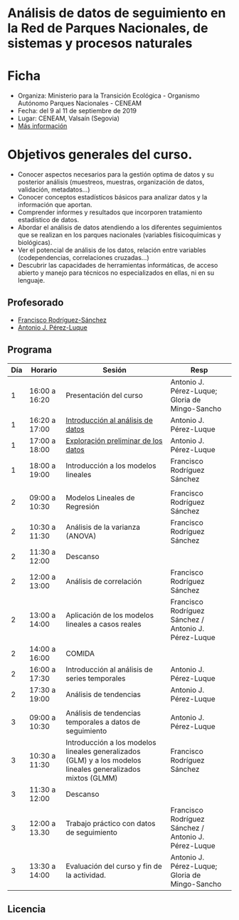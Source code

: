 # Análisis de datos de seguimiento en la Red de Parques Nacionales, de sistemas y procesos naturales 

# Ficha 
- Organiza: Ministerio para la Transición Ecológica - Organismo Autónomo Parques Nacionales - CENEAM 
- Fecha: del 9 al 11 de septiembre de 2019 
- Lugar: CENEAM, Valsaín (Segovia) 
- [Más información](https://www.miteco.gob.es/es/ceneam/formacion-ambiental/formacion-ceneam/09analisis-seguimiento.aspx)

# Objetivos generales del curso. 
- Conocer aspectos necesarios para la gestión optima de datos y su posterior análisis (muestreos, muestras, organización de datos, validación, metadatos...) 
- Conocer conceptos estadísticos básicos para analizar datos y la información que aportan.
- Comprender informes y resultados que incorporen tratamiento estadístico de datos.
- Abordar el análisis de datos atendiendo a los diferentes seguimientos que se realizan en los parques nacionales (variables físicoquímicas y biológicas).
- Ver el potencial de análisis de los datos, relación entre variables (codependencias, correlaciones cruzadas…)
- Descubrir las capacidades de herramientas informáticas, de acceso abierto y manejo para técnicos no especializados en ellas, ni en su lenguaje. 

## Profesorado 
- [Francisco Rodríguez-Sánchez](https://github/pakillo)
- [Antonio J. Pérez-Luque](https://github/ajpelu)

## Programa
| Día | Horario       | Sesión                                                                                                       | Resp                                                 |
|-----|---------------|--------------------------------------------------------------------------------------------------------------|------------------------------------------------------|
| 1   | 16:00 a 16:20 | Presentación del curso                                                                                       | Antonio J. Pérez-Luque; Gloria de Mingo-Sancho       |
| 1   | 16:20 a 17:00 | [Introducción al análisis de datos](https://github.com/ajpelu/curso_analisis_oapn/blob/master/sesiones/0_Introducion_Analisis_Datos.pdf)                                                                            | Antonio J. Pérez-Luque                               |
| 1   | 17:00 a 18:00 | [Exploración preliminar de los datos](https://github.com/ajpelu/curso_analisis_oapn/blob/master/sesiones/Analisis_exploratorio_datos.pdf)                                                                          | Antonio J. Pérez-Luque                               |
| 1   | 18:00 a 19:00 | Introducción a los modelos lineales                                                                          | Francisco Rodríguez Sánchez                          |
|     |               |                                                                                                              |                                                      |
| 2   | 09:00 a 10:30 | Modelos Lineales de Regresión                                                                                | Francisco Rodríguez Sánchez                          |
| 2   | 10:30 a 11:30 | Análisis de la varianza (ANOVA)                                                                              | Francisco Rodríguez Sánchez                          |
| 2   | 11:30 a 12:00 | Descanso                                                                                                     |                                                      |
| 2   | 12:00 a 13:00 | Análisis de correlación                                                                                      | Francisco Rodríguez Sánchez                          |
| 2   | 13:00 a 14:00 | Aplicación de los modelos lineales a casos reales                                                            | Francisco Rodríguez Sánchez / Antonio J. Pérez-Luque |
| 2   | 14:00 a 16:00 | COMIDA                                                                                                       |                                                      |
| 2   | 16:00 a 17:30 | Introducción al análisis de series temporales                                                                | Antonio J. Pérez-Luque                               |
| 2   | 17:30 a 19:00 | Análisis de tendencias                                                                                       | Antonio J. Pérez-Luque                               |
|     |               |                                                                                                              |                                                      |
| 3   | 09:00 a 10:30 | Análisis de tendencias temporales a datos de seguimiento                                                     | Antonio J. Pérez-Luque                               |
| 3   | 10:30 a 11:30 | Introducción a los modelos lineales generalizados (GLM) y a los modelos lineales generalizados mixtos (GLMM) | Francisco Rodríguez Sánchez                          |
| 3   | 11:30 a 12:00 | Descanso                                                                                                     |                                                      |
| 3   | 12:00 a 13.30 | Trabajo práctico con datos de seguimiento                                                                    | Francisco Rodríguez Sánchez / Antonio J. Pérez-Luque |
| 3   | 13:30 a 14:00 | Evaluación del curso y fin de la actividad.                                                                  | Antonio J. Pérez-Luque; Gloria de Mingo-Sancho       |

## Licencia 


